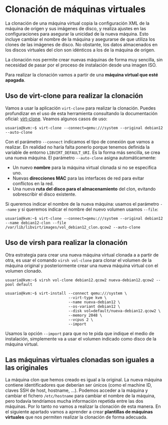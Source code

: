 # Clonación de máquinas virtuales

La clonación de una máquina virtual copia la configuración XML de la máquina de origen y sus imágenes de disco, y realiza ajustes en las configuraciones para asegurar la unicidad de la nueva máquina. Esto incluye cambiar el nombre de la máquina y asegurarse de que utiliza los clones de las imágenes de disco. No obstante, los datos almacenados en los discos virtuales del clon son idénticos a los de la máquina de origen. 

La clonación nos permite crear nuevas máquinas de forma muy sencilla, sin necesidad de pasar por el proceso de instalación desde una imagen ISO.

Para realizar la clonación vamos a partir de una **máquina virtual que esté apagada**.

## Uso de virt-clone para realizar la clonación

Vamos a usar la aplicación `virt-clone` para realizar la clonación. Puedes profundizar en el uso de esta herramienta consultando la documentación oficial: [virt-clone](https://linux.die.net/man/1/virt-clone). Veamos algunos casos de uso:

```
usuario@kvm:~$ virt-clone --connect=qemu:///system --original debian12 --auto-clone
```

Con el parámetro `--connect` indicamos el tipo de conexión que vamos a realizar. En realidad no haría falta ponerlo porque tenemos definida la variable de entorno `LIBVIRT_DEFAULT_URI`. Es la forma más sencilla, se crea una nueva máquina. El parámetro `--auto-clone` asigna automáticamente:

* Un nuevo **nombre** para la máquina virtual clonada si no se especifica uno.
* Nuevas **direcciones MAC** para las interfaces de red para evitar conflictos en la red.
* Una nueva **ruta del disco para el almacenamiento** del clon, evitando sobrescribir el disco existente.

Si queremos indicar el nombre de la nueva máquina: usamos el parámetro `--name` y si queremos indicar el nombre del nuevo volumen usamos `--file`:

```
usuario@kvm:~$ virt-clone --connect=qemu:///system --original debian12 --name debian12-clon --file /var/lib/libvirt/images/vol_debian12_clon.qcow2 --auto-clone
```

## Uso de virsh para realizar la clonación

Otra estrategia para crear una nueva máquina virtual clonada a a partir de otra, es usar el comando `virsh vol-clone` para clonar el volumen de la máquina original y posteriormente crear una nueva máquina virtual con el volumen clonado.

```
usuario@kvm:~$ virsh vol-clone debian12.qcow2 nueva-debian12.qcow2 --pool default

usuario@kvm:~$ virt-install --connect qemu:///system \
                            --virt-type kvm \
                            --name nueva-debian12 \
                            --os-variant debian12 \
                            --disk vol=default/nueva-debian12.qcow2 \
                            --memory 2048 \
                            --vcpus 2 \
                            --import                             
```

Usamos la opción `--import` para que no te pida que indique el medio de instalación, simplemente va a usar el volumen indicado como disco de la máquina virtual.

## Las máquinas virtuales clonadas son iguales a las originales

La máquina clon que hemos creado es igual a la original. La nueva máquina contiene identificadores que deberían ser únicos (como el machine ID, claves SSH de host, hostname, ...).
Podemos acceder a la máquina y cambiar el fichero `/etc/hostname` para cambiar el nombre de la máquina, pero todavía tendríamos mucha información repetida entre las dos máquinas. 
Por lo tanto no vamos a realizar la clonación de esta manera. En el siguiente apartado vamos a aprender a crear **plantillas de máquinas virtuales** que nos permiten realizar la clonación de forma adecuada.
